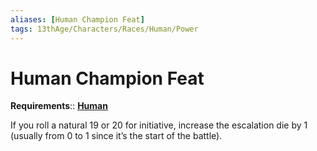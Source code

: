 ```yaml
---
aliases: [Human Champion Feat]
tags: 13thAge/Characters/Races/Human/Power
---
```

# Human Champion Feat
**Requirements**:: [**Human**](../1-Human.md)

If you roll a natural 19 or 20 for initiative, increase the escalation die by 1 (usually from 0 to 1 since it’s the start of the battle).
